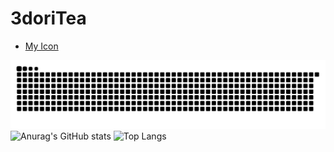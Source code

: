 # 3doriTea

- [My Icon](https://myoctocat.com)

![](https://raw.githubusercontent.com/3doriTea/3doriTea/output/github-contribution-grid-snake.svg)
![Anurag's GitHub stats](https://github-readme-stats.vercel.app/api?username=3doriTea&count_private=true&show_icons=true&theme=dark)
![Top Langs](https://github-readme-stats.vercel.app/api/top-langs/?username=3doriTea&theme=dark)

<!---
3doriTea/3doriTea is a ✨ special ✨ repository because its `README.md` (this file) appears on your GitHub profile.
You can click the Preview link to take a look at your changes.
--->
